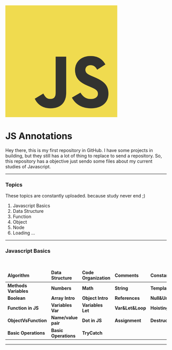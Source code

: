 <img src="https://raw.githubusercontent.com/voodootikigod/logo.js/master/js.png" alt="javascript" height="350px">
<h1 id="js-annotations">JS Annotations</h1>
<p>Hey there, this is my first repository in GitHub. I have some projects in building, but they still has a lot of thing to replace to send a repository.
So, this repository has a objective just sendo some files about my current studies of Javascript.</p><hr><p></p>
<h3 id="topics">Topics</h3>
<p>These topics are constantly uploaded. because study never end ;)</p>
<ol>
<li>Javascript Basics</li>
<li>Data Structure</li>
<li>Function</li>
<li>Object</li>
<li>Node</li>
<li>Loading …</li>
</ol>
 <hr>
<h3 id="javascript-basics">Javascript Basics</h3>
<br>
<table>
<thead>
<tr>
    <td><strong><a>Algorithm</a></strong></td>
    <td><strong><a>Data Structure</a></strong></td>
    <td><strong><a>Code Organization</a></strong></td>
    <td><strong><a>Comments</a></strong></td>
    <td><strong><a>Constants&Variables</a></strong></td>
</tr>
</thead>
<tbody>
<tr>
    <td><strong><a>Methods Variables</a></strong></td>
    <td><strong><a>Numbers</a></strong></td>
    <td><strong><a>Math</a></strong></td>
    <td><strong><a>String</a></strong></td>
    <td><strong><a>Template String</a></strong></td>
</tr>
<tr>
    <td><strong><a>Boolean</a></strong></td>
    <td><strong><a>Array Intro</a></strong></td>
    <td><strong><a>Object Intro</a></strong></td>
    <td><strong><a>References</a></strong></td>
    <td><strong><a>Null&Undefined</a></strong></td>
</tr>
<tr>
    <td><strong><a>Function in JS</a></strong></td>
    <td><strong><a>Variables Var</a></strong></td>
    <td><strong><a>Variables Let</a></strong></td>
    <td><strong><a>Var&Let&Loop</a></strong></td>
    <td><strong><a>Hoisting</a></strong></td>
</tr>
<tr>
    <td><strong><a>ObjectVsFunction</a></strong></td>
    <td><strong><a>Name/value pair</a></strong></td>
    <td><strong><a>Dot in JS</a></strong></td>
    <td><strong><a>Assignment</a></strong></td>
    <td><strong><a>Destructing</a></strong></td>
</tr>
<tr>
    <td><strong><a>Basic Operations</a></strong></td>
    <td><strong><a>Basic Operations</a></strong></td>
    <td><strong><a>TryCatch</a></strong></td>
</tr>
</tbody>
</table>
<hr>

